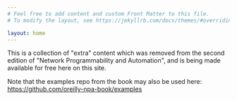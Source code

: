 ```yaml
---
# Feel free to add content and custom Front Matter to this file.
# To modify the layout, see https://jekyllrb.com/docs/themes/#overriding-theme-defaults

layout: home
---
```


This is a collection of "extra" content which was removed from the second edition
of "Network Programmability and Automation", and is being made available for free
here on this site.

Note that the examples repo from the book may also be used here:
https://github.com/oreilly-npa-book/examples


